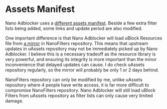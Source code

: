 # Assets Manifest

Nano Adblocker uses a
[different assets manifest](https://github.com/NanoAdblocker/NanoCore2/blob/master/src/assets.json).
Beside a few extra filter lists being added, some links and update period are
also modified.

One important difference is that Nano Adblocker will load uBlock Resources file
from
[a mirror](https://raw.githubusercontent.com/NanoAdblocker/NanoFilters/master/NanoMirror/uBlockResources.txt)
in NanoFilters repository. This means that upstream updates in uAssets
repository may not be immediately picked up by Nano Adblocker. I believe this
is a necessary tradeoff as the resource library is very powerful, and ensuring
its integrity is more important than the minor inconvenience that delayed
updates can cause. I do check uAssets repository regularly, so the mirror will
probably be only 1 or 2 days behind.

NanoFilters repository can only be modified by me, unlike uAssets repository
where 4 people have write access, it is far more difficult to compromise
NanoFilters repository. Nano Adblocker will still load uBlock Filters from
uAssets repository as filter lists can only cause very limited damage.
